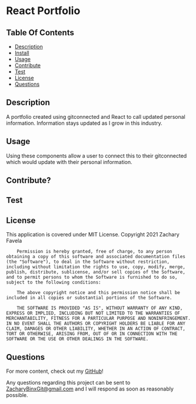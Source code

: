 # React Portfolio

## Table Of Contents
<!-- click each bullet to move to the associated section -->
* [Description](#description)
* [Install](#install)
* [Usage](#usage)
* [Contribute](#contribute)
* [Test](#test)
* [License](#license)
* [Questions](#questions)
## Description

A portfolio created using gitconnected and React to call updated personal information. Information stays updated as I grow in this industry.

## Usage

Using these components allow a user to connect this to their gitconnected which would update with their personal information.

## Contribute?



## Test



## License

This application is covered under MIT License.
Copyright 2021 Zachary Favela
       
        Permission is hereby granted, free of charge, to any person obtaining a copy of this software and associated documentation files (the "Software"), to deal in the Software without restriction, including without limitation the rights to use, copy, modify, merge, publish, distribute, sublicense, and/or sell copies of the Software, and to permit persons to whom the Software is furnished to do so, subject to the following conditions:
        
        The above copyright notice and this permission notice shall be included in all copies or substantial portions of the Software.
        
        THE SOFTWARE IS PROVIDED "AS IS", WITHOUT WARRANTY OF ANY KIND, EXPRESS OR IMPLIED, INCLUDING BUT NOT LIMITED TO THE WARRANTIES OF MERCHANTABILITY, FITNESS FOR A PARTICULAR PURPOSE AND NONINFRINGEMENT. IN NO EVENT SHALL THE AUTHORS OR COPYRIGHT HOLDERS BE LIABLE FOR ANY CLAIM, DAMAGES OR OTHER LIABILITY, WHETHER IN AN ACTION OF CONTRACT, TORT OR OTHERWISE, ARISING FROM, OUT OF OR IN CONNECTION WITH THE SOFTWARE OR THE USE OR OTHER DEALINGS IN THE SOFTWARE.
## Questions

For more content, check out my [GitHub](https://github.com/ZacharyBinx/)!

Any questions regarding this project can be sent to ZacharyBinxGit@gmail.com and I will respond as soon as reasonably possible.
